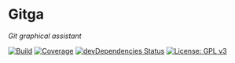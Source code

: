 # Gitga
*Git graphical assistant*

[![Build](https://img.shields.io/travis/SilentFlyBy/Gitga.svg)](https://travis-ci.org/SilentFlyBy/Gitga/)
[![Coverage](https://img.shields.io/codecov/c/github/SilentFlyBy/Gitga.svg)](https://codecov.io/gh/SilentFlyBy/Gitga)
[![devDependencies Status](https://david-dm.org/SilentFlyBy/Gitga/dev-status.svg)](https://david-dm.org/SilentFlyBy/Gitga?type=dev)
[![License: GPL v3](https://img.shields.io/badge/License-GPL%20v3-blue.svg)](https://www.gnu.org/licenses/gpl-3.0)